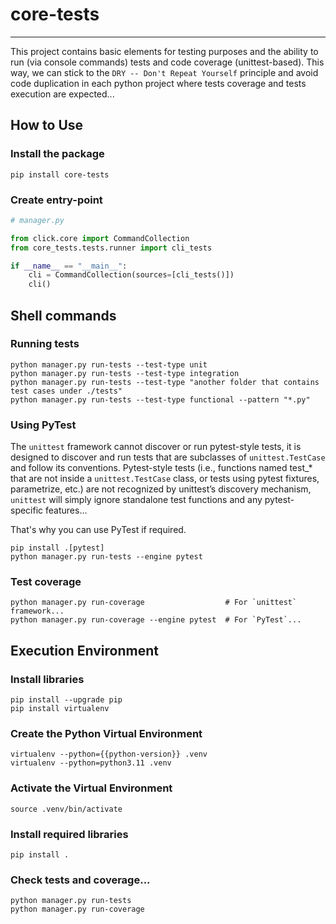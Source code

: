 # core-tests
_______________________________________________________________________________

This project contains basic elements for testing purposes and the ability 
to run (via console commands) tests and code coverage (unittest-based). This way, we can 
stick to the `DRY -- Don't Repeat Yourself` principle and avoid code duplication
in each python project where tests coverage and tests execution are
expected...


## How to Use

### Install the package
```shell
pip install core-tests
```

### Create entry-point
```python
# manager.py

from click.core import CommandCollection
from core_tests.tests.runner import cli_tests

if __name__ == "__main__":
    cli = CommandCollection(sources=[cli_tests()])
    cli()
```

## Shell commands

### Running tests
```shell
python manager.py run-tests --test-type unit
python manager.py run-tests --test-type integration
python manager.py run-tests --test-type "another folder that contains test cases under ./tests"
python manager.py run-tests --test-type functional --pattern "*.py"
```

### Using PyTest

The `unittest` framework cannot discover or run pytest-style tests, it is designed to 
discover and run tests that are subclasses of `unittest.TestCase` and follow its 
conventions. Pytest-style tests (i.e., functions named test_* that are not inside a 
`unittest.TestCase` class, or tests using pytest fixtures, parametrize, etc.) are not 
recognized by unittest’s discovery mechanism, `unittest` will simply ignore standalone 
test functions and any pytest-specific features...

That's why you can use PyTest if required.
```shell
pip install .[pytest]
python manager.py run-tests --engine pytest
```

### Test coverage
```shell
python manager.py run-coverage                  # For `unittest` framework...
python manager.py run-coverage --engine pytest  # For `PyTest`...
```

## Execution Environment

### Install libraries
```shell
pip install --upgrade pip 
pip install virtualenv
```

### Create the Python Virtual Environment
```shell
virtualenv --python={{python-version}} .venv
virtualenv --python=python3.11 .venv
```

### Activate the Virtual Environment
```shell
source .venv/bin/activate
```

### Install required libraries
```shell
pip install .
```

### Check tests and coverage...
```shell
python manager.py run-tests
python manager.py run-coverage
```
